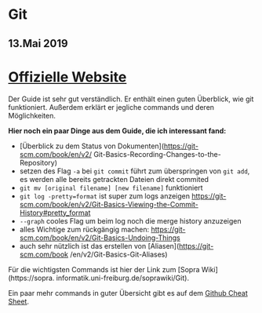 # Git
## 13.Mai 2019

# [Offizielle Website](https://git-scm.com/book/en/v2)
Der Guide ist sehr gut verständlich. Er enthält einen guten Überblick, wie git
funktioniert. Außerdem erklärt er jegliche commands und deren Möglichkeiten.

**Hier noch ein paar Dinge aus dem Guide, die ich interessant fand:**
 * [Überblick zu dem Status von Dokumenten](https://git-scm.com/book/en/v2/
Git-Basics-Recording-Changes-to-the-Repository)
 * setzen des Flag `-a` bei `git commit` führt zum überspringen von `git add`,
es werden alle bereits getrackten Dateien direkt commited
 * `git mv [original filename] [new filename]` funktioniert
 * `git log -pretty=format` ist super zum logs anzeigen
<https://git-scm.com/book/en/v2/Git-Basics-Viewing-the-Commit-History#pretty_format>
 * `--graph` cooles Flag um beim log noch die merge history anzuzeigen
 * alles Wichtige zum rückgängig machen:
<https://git-scm.com/book/en/v2/Git-Basics-Undoing-Things>
 * auch sehr nützlich ist das erstellen von [Aliasen](https://git-scm.com/book
/en/v2/Git-Basics-Git-Aliases)


Für die wichtigsten Commands ist hier der Link zum [Sopra Wiki](https://sopra.
informatik.uni-freiburg.de/soprawiki/Git).

Ein paar mehr commands in guter Übersicht gibt es auf dem [Github Cheat Sheet](
https://github.github.com/training-kit/downloads/github-git-cheat-sheet.pdf).


